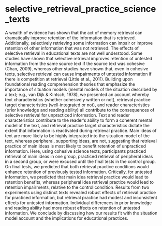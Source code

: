 # selective_retrieval_practice_science_texts

A wealth of evidence has shown that the act of memory retrieval can dramatically improve retention of the information that is retrieved. Additionally, selectively retrieving some information can impair or improve retention of other information that was not retrieved. The effects of selective retrieval in educational texts are not well understood. Some studies have shown that selective retrieval improves retention of untested information from the same source text if the source text was cohesive (Chan, 2009), whereas other studies have shown that, even in cohesive texts, selective retrieval can cause impairments of untested information if there is competition at retrieval (Little et al., 2011). Building upon foundational reading comprehension theories that emphasize the importance of situation models (mental models of the situation described by a text; e.g., van Dijk & Kintsch, 1978), we presented an account whereby text characteristics (whether cohesively written or not), retrieval practice target characteristics (well-integrated or not), and reader characteristics (prior knowledge and reading ability) all contribute to the consequences of selective retrieval for unpracticed information. Text and reader characteristics contribute to the reader’s ability to form a coherent mental model of the text, and retrieval practice target characteristics dictate the extent that information is reactivated during retrieval practice. Main ideas of text are more likely to be highly integrated into the situation model of the text, whereas peripheral, supporting ideas, are not, suggesting that retrieval practice of main ideas is most likely to benefit retention of unpracticed information. Here, using cohesive science texts, participants practiced retrieval of main ideas in one group, practiced retrieval of peripheral ideas in a second group, or were excused until the final tests in the control group. On final tests, we predicted that both retrieval practice conditions would enhance retention of previously tested information. Critically, for untested information, we predicted that main idea retrieval practice would lead to retention benefits, whereas peripheral idea retrieval practice would lead to retention impairments, relative to the control condition. Results from two experiments using distinct texts revealed robust effects of retrieval practice for practiced information, but retrieval practice had modest and inconsistent effects for untested information. Individual differences in prior knowledge and reading ability had more robust effects on retention of untested information. We conclude by discussing how our results fit with the situation model account and the implications for educational practices.

